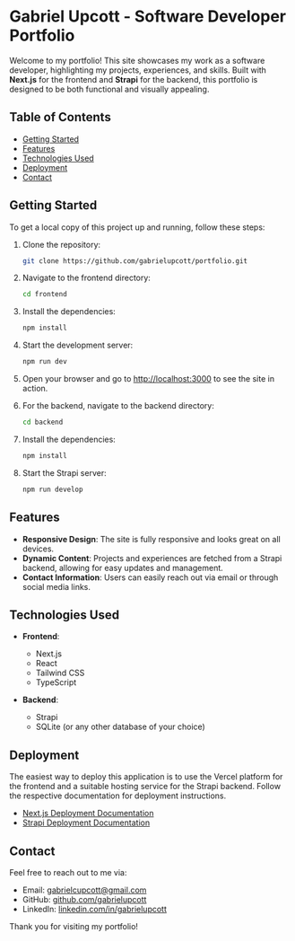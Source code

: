 # Gabriel Upcott - Software Developer Portfolio

Welcome to my portfolio! This site showcases my work as a software developer, highlighting my projects, experiences, and skills. Built with **Next.js** for the frontend and **Strapi** for the backend, this portfolio is designed to be both functional and visually appealing.

## Table of Contents

- [Getting Started](#getting-started)
- [Features](#features)
- [Technologies Used](#technologies-used)
- [Deployment](#deployment)
- [Contact](#contact)

## Getting Started

To get a local copy of this project up and running, follow these steps:

1. Clone the repository:
   ```bash
   git clone https://github.com/gabrielupcott/portfolio.git
   ```

2. Navigate to the frontend directory:
   ```bash
   cd frontend
   ```

3. Install the dependencies:
   ```bash
   npm install
   ```

4. Start the development server:
   ```bash
   npm run dev
   ```

5. Open your browser and go to [http://localhost:3000](http://localhost:3000) to see the site in action.

6. For the backend, navigate to the backend directory:
   ```bash
   cd backend
   ```

7. Install the dependencies:
   ```bash
   npm install
   ```

8. Start the Strapi server:
   ```bash
   npm run develop
   ```

## Features

- **Responsive Design**: The site is fully responsive and looks great on all devices.
- **Dynamic Content**: Projects and experiences are fetched from a Strapi backend, allowing for easy updates and management.
- **Contact Information**: Users can easily reach out via email or through social media links.

## Technologies Used

- **Frontend**: 
  - Next.js
  - React
  - Tailwind CSS
  - TypeScript

- **Backend**: 
  - Strapi
  - SQLite (or any other database of your choice)

## Deployment

The easiest way to deploy this application is to use the Vercel platform for the frontend and a suitable hosting service for the Strapi backend. Follow the respective documentation for deployment instructions.

- [Next.js Deployment Documentation](https://nextjs.org/docs/deployment)
- [Strapi Deployment Documentation](https://strapi.io/documentation/developer-docs/latest/deployment/index.html)

## Contact

Feel free to reach out to me via:

- Email: [gabrielcupcott@gmail.com](mailto:gabrielcupcott@gmail.com)
- GitHub: [github.com/gabrielupcott](https://github.com/gabrielupcott)
- LinkedIn: [linkedin.com/in/gabrielupcott](https://linkedin.com/in/gabrielupcott)

Thank you for visiting my portfolio!